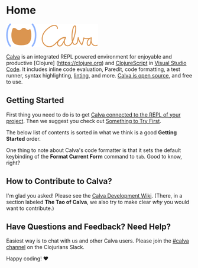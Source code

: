 # Home

![Calva Logo](https://raw.githubusercontent.com/BetterThanTomorrow/calva/dev/assets/calva-64h.png)

[Calva](https://marketplace.visualstudio.com/items?itemName=betterthantomorrow.calva) is an integrated REPL powered environment for enjoyable and productive [Clojure] (https://clojure.org) and [ClojureScript](https://clojurescript.org) in [Visual Studio Code](https://code.visualstudio.com). It includes inline code evaluation, Paredit, code formatting, a test runner, syntax highlighting, [linting](linting.md), and more. [Calva is open source](https://github.com/BetterThanTomorrow/calva), and free to use.

## Getting Started

First thing you need to do is to get [Calva connected to the REPL of your project](connect.md). Then we suggest you check out [Something to Try First](try-first.md).

The below list of contents is sorted in what we think is a good **Getting Started** order.

One thing to note about Calva's code formatter is that it sets the default keybinding of the **Format Current Form** command to `tab`. Good to know, right?


## How to Contribute to Calva?

I'm glad you asked! Please see the [Calva Development Wiki](https://github.com/BetterThanTomorrow/calva/wiki). (There, in a section labeled **The Tao of Calva**, we also try to make clear *why* you would want to contribute.)

## Have Questions and Feedback? Need Help?

Easiest way is to chat with us and other Calva users. Please join the [#calva channel](https://clojurians.slack.com/messages/calva) on the Clojurians Slack.

Happy coding! ❤️
